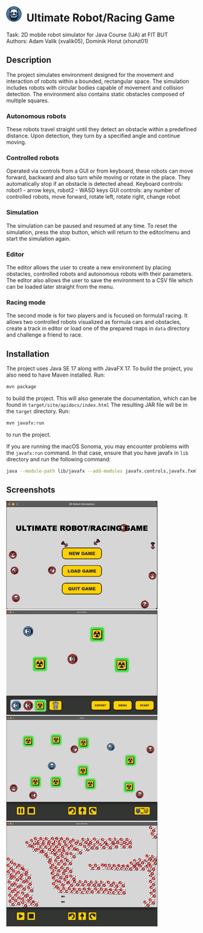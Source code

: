 <h1><img height="40" src="icon.png" alt="robot icon">&nbsp;&nbsp;Ultimate Robot/Racing Game</h1> 

Task: 2D mobile robot simulator for Java Course (IJA) at FIT BUT  
Authors: Adam Valík (xvalik05), Dominik Horut (xhorut01)

## Description
The project simulates environment designed for the movement and interaction of robots within a bounded, rectangular space. The simulation includes robots with circular bodies capable of movement and collision detection. The environment also contains static obstacles composed of multiple squares.
### Autonomous robots
These robots travel straight until they detect an obstacle within a predefined distance. Upon detection, they turn by a specified angle and continue moving.
### Controlled robots
Operated via controls from a GUI or from keyboard, these robots can move forward, backward and also turn while moving or rotate in the place. They automatically stop if an obstacle is detected ahead. 
Keyboard controls: robot1 - arrow keys, robot2 - WASD keys
GUI controls: any number of controlled robots, move forward, rotate left, rotate right, change robot
### Simulation
The simulation can be paused and resumed at any time. To reset the simulation, press the stop button, which will return to the editor/menu and start the simulation again.
### Editor
The editor allows the user to create a new environment by placing obstacles, controlled robots and autonomous robots with their parameters. The editor also allows the user to save the environment to a CSV file which can be loaded later straight from the menu.
### Racing mode
The second mode is for two players and is focused on formula1 racing. It allows two controlled robots visualized as formula cars and obstacles, create a track in editor or load one of the prepared maps in ``data`` directory and challenge a friend to race.

## Installation
The project uses Java SE 17 along with JavaFX 17. To build the project, you also need to have Maven installed.
Run:
```bash
mvn package
```
to build the project. This will also generate the documentation, which can be found in ``target/site/apidocs/index.html`` The resulting JAR file will be in the ``target`` directory.
Run:
```bash
mvn javafx:run
```
to run the project.

If you are running the macOS Sonoma, you may encounter problems with the ``javafx:run`` command. In that case, ensure that you have javafx in ``lib`` directory and run the following command:
```bash
java --module-path lib/javafx --add-modules javafx.controls,javafx.fxml -jar target/IJA_project-1.0.jar
```

## Screenshots
<img src="menu.jpg" alt="menu window" width="400">&nbsp;&nbsp;<img src="editor.jpg" alt="editor window" width="400">&nbsp;&nbsp;<img src="game.jpg" alt="game window" width="400">&nbsp;&nbsp;<img src="racemode.jpg" alt="race mode" width="400">